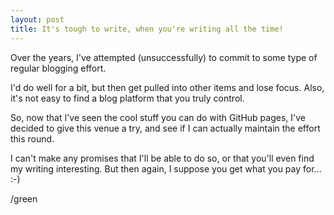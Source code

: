 ```yaml
---
layout: post
title: It's tough to write, when you're writing all the time!
---
```


Over the years, I've attempted (unsuccessfully) to commit to some type of regular blogging effort.

I'd do well for a bit, but then get pulled into other items and lose focus.  Also, it's not easy to find a blog platform that you truly control.

So, now that I've seen the cool stuff you can do with GitHub pages, I've decided to give this venue a try, and see if I can actually maintain the effort this round.

I can't make any promises that I'll be able to do so, or that you'll even find my writing interesting.  But then again, I suppose you get what you pay for...  :-)

/green
